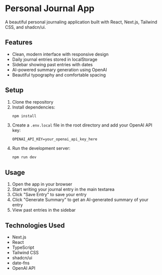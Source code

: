 # Personal Journal App

A beautiful personal journaling application built with React, Next.js, Tailwind CSS, and shadcn/ui.

## Features

- Clean, modern interface with responsive design
- Daily journal entries stored in localStorage
- Sidebar showing past entries with dates
- AI-powered summary generation using OpenAI
- Beautiful typography and comfortable spacing

## Setup

1. Clone the repository
2. Install dependencies:
   ```bash
   npm install
   ```
3. Create a `.env.local` file in the root directory and add your OpenAI API key:
   ```
   OPENAI_API_KEY=your_openai_api_key_here
   ```
4. Run the development server:
   ```bash
   npm run dev
   ```

## Usage

1. Open the app in your browser
2. Start writing your journal entry in the main textarea
3. Click "Save Entry" to save your entry
4. Click "Generate Summary" to get an AI-generated summary of your entry
5. View past entries in the sidebar

## Technologies Used

- Next.js
- React
- TypeScript
- Tailwind CSS
- shadcn/ui
- date-fns
- OpenAI API 